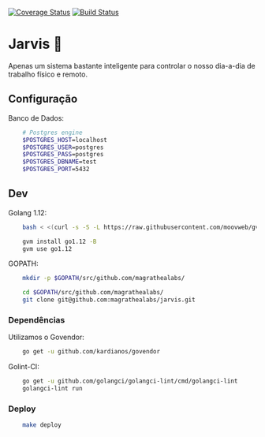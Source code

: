 [![Coverage Status](https://coveralls.io/repos/github/magrathealabs/jarvis/badge.svg)](https://coveralls.io/github/magrathealabs/jarvis)
[![Build Status](https://travis-ci.org/magrathealabs/jarvis.svg?branch=master)](https://travis-ci.org/magrathealabs/jarvis)

# Jarvis :robot:

Apenas um sistema bastante inteligente para controlar o nosso dia-a-dia de trabalho físico e remoto.

## Configuração

Banco de Dados:
```sh
    # Postgres engine
    $POSTGRES_HOST=localhost
    $POSTGRES_USER=postgres
    $POSTGRES_PASS=postgres
    $POSTGRES_DBNAME=test
    $POSTGRES_PORT=5432
```

## Dev

Golang 1.12:

```sh
    bash < <(curl -s -S -L https://raw.githubusercontent.com/moovweb/gvm/master/binscripts/gvm-installer)

    gvm install go1.12 -B
    gvm use go1.12
```

GOPATH:

```sh
    mkdir -p $GOPATH/src/github.com/magrathealabs/

    cd $GOPATH/src/github.com/magrathealabs/
    git clone git@github.com:magrathealabs/jarvis.git
```

### Dependências

Utilizamos o Govendor:

```sh
    go get -u github.com/kardianos/govendor
```

Golint-CI:

```sh
    go get -u github.com/golangci/golangci-lint/cmd/golangci-lint
    golangci-lint run
```

### Deploy

```sh
    make deploy
```
